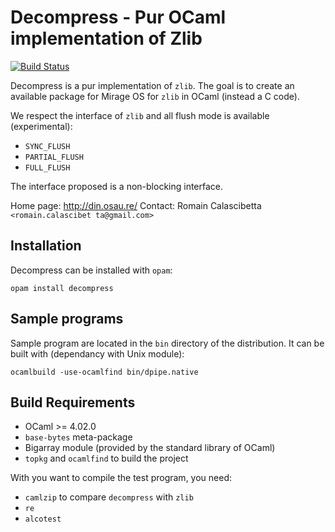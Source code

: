 Decompress - Pur OCaml implementation of Zlib
=============================================

[![Build Status](https://travis-ci.org/oklm-wsh/Decompress.svg)](https://travis-ci.org/oklm-wsh/Decompress)

Decompress  is  a  pur implementation  of  `zlib`.  The  goal  is  to  create an
available package for Mirage OS for `zlib` in OCaml (instead a C code).

We  respect   the  interface  of  `zlib`   and  all  flush   mode  is  available
(experimental):
- `SYNC_FLUSH`
- `PARTIAL_FLUSH`
- `FULL_FLUSH`

The interface proposed is a non-blocking interface.

Home page: http://din.osau.re/
Contact: Romain Calascibetta `<romain.calascibet ta@gmail.com>`

## Installation

Decompress can be installed with `opam`:

    opam install decompress

## Sample programs

Sample program are  located in the `bin` directory  of the distribution.  It can
be built with (dependancy with Unix module):

    ocamlbuild -use-ocamlfind bin/dpipe.native

## Build Requirements

 * OCaml >= 4.02.0
 * `base-bytes` meta-package
 * Bigarray module (provided by the standard library of OCaml)
 * `topkg` and `ocamlfind` to build the project

With you want to compile the test program, you need:

 * `camlzip` to compare `decompress` with `zlib`
 * `re`
 * `alcotest`
